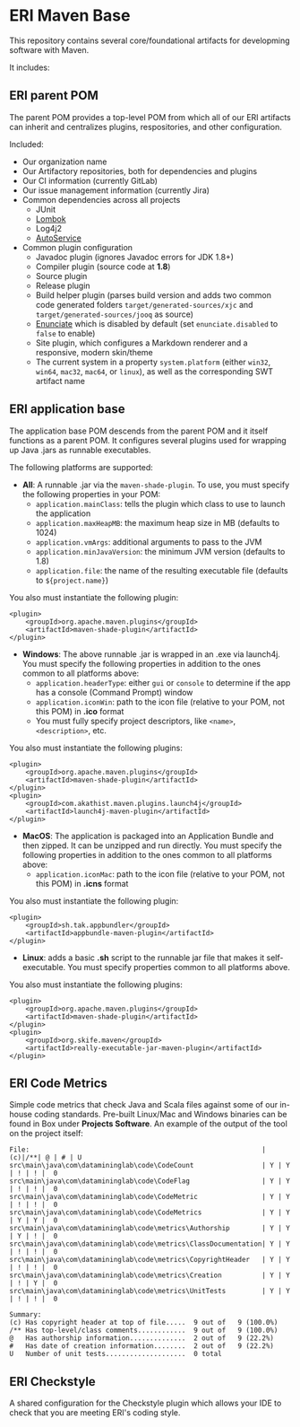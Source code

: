# ERI Maven Base #

This repository contains several core/foundational artifacts for developming software with Maven.

It includes:
## ERI parent POM ##

The parent POM provides a top-level POM from which all of our ERI artifacts can inherit and centralizes plugins, respositories, and other configuration.

Included:

- Our organization name
- Our Artifactory repositories, both for dependencies and plugins
- Our CI information (currently GitLab)
- Our issue management information (currently Jira)
- Common dependencies across all projects
	- JUnit
	- [Lombok](http://www.projectlombok.org)
	- Log4j2
	- [AutoService](https://github.com/google/auto/tree/master/service)
- Common plugin configuration
	- Javadoc plugin (ignores Javadoc errors for JDK 1.8+)
	- Compiler plugin (source code at **1.8**)
	- Source plugin
	- Release plugin
	- Build helper plugin (parses build version and adds two common code generated folders `target/generated-sources/xjc` and `target/generated-sources/jooq` as source)
	- [Enunciate](https://github.com/stoicflame/enunciate/wiki) which is disabled by default (set `enunciate.disabled` to `false` to enable)
	- Site plugin, which configures a Markdown renderer and a responsive, modern skin/theme
	- The current system in a property `system.platform` (either `win32`, `win64`, `mac32`, `mac64`, or `linux`), as well as the corresponding SWT artifact name

## ERI application base ##

The application base POM descends from the parent POM and it itself functions as a parent POM. It configures several plugins used for wrapping up Java .jars as runnable executables.

The following platforms are supported:

- **All**: A runnable .jar via the `maven-shade-plugin`. To use, you must specify the following properties in your POM:
	- `application.mainClass`: tells the plugin which class to use to launch the application
	- `application.maxHeapMB`: the maximum heap size in MB (defaults to 1024)
	- `application.vmArgs`: additional arguments to pass to the JVM
	- `application.minJavaVersion`: the minimum JVM version (defaults to 1.8)
	- `application.file`: the name of the resulting executable file (defaults to `${project.name}`)

You also must instantiate the following plugin:

	<plugin>
    	<groupId>org.apache.maven.plugins</groupId>
		<artifactId>maven-shade-plugin</artifactId>
	</plugin>

- **Windows**: The above runnable .jar is wrapped in an .exe via launch4j. You must specify the following properties in addition to the ones common to all platforms above:
	- `application.headerType`: either `gui` or `console` to determine if the app has a console (Command Prompt) window
	- `application.iconWin`: path to the icon file (relative to your POM, not this POM) in **.ico** format
	- You must fully specify project descriptors, like `<name>`, `<description>`, etc.

You also must instantiate the following plugins:

	<plugin>
		<groupId>org.apache.maven.plugins</groupId>
		<artifactId>maven-shade-plugin</artifactId>
	</plugin>
	<plugin>
		<groupId>com.akathist.maven.plugins.launch4j</groupId>
		<artifactId>launch4j-maven-plugin</artifactId>
	</plugin>
    
- **MacOS**: The application is packaged into an Application Bundle and then zipped. It can be unzipped and run directly. You must specify the following properties in addition to the ones common to all platforms above:
	- `application.iconMac`: path to the icon file (relative to your POM, not this POM) in **.icns** format

You also must instantiate the following plugin:

	<plugin>
		<groupId>sh.tak.appbundler</groupId>
		<artifactId>appbundle-maven-plugin</artifactId>
	</plugin>
           
- **Linux**: adds a basic **.sh** script to the runnable jar file that makes it self-executable. You must specify properties common to all platforms above.


You also must instantiate the following plugins:

	<plugin>
    	<groupId>org.apache.maven.plugins</groupId>
		<artifactId>maven-shade-plugin</artifactId>
	</plugin>
	<plugin>
		<groupId>org.skife.maven</groupId>
		<artifactId>really-executable-jar-maven-plugin</artifactId>
	</plugin>
	
## ERI Code Metrics ##

Simple code metrics that check Java and Scala files against some of our in-house coding standards. Pre-built Linux/Mac and Windows binaries can be found in Box under **Projects Software**. An example of the output of the tool on the project itself:

	File:                                                          |(c)|/**| @ | # | U
	src\main\java\com\datamininglab\code\CodeCount                 | Y | Y | ! | ! |  0
	src\main\java\com\datamininglab\code\CodeFlag                  | Y | Y | ! | ! |  0
	src\main\java\com\datamininglab\code\CodeMetric                | Y | Y | ! | ! |  0
	src\main\java\com\datamininglab\code\CodeMetrics               | Y | Y | Y | Y |  0
	src\main\java\com\datamininglab\code\metrics\Authorship        | Y | Y | Y | ! |  0
	src\main\java\com\datamininglab\code\metrics\ClassDocumentation| Y | Y | ! | ! |  0
	src\main\java\com\datamininglab\code\metrics\CopyrightHeader   | Y | Y | ! | ! |  0
	src\main\java\com\datamininglab\code\metrics\Creation          | Y | Y | ! | Y |  0
	src\main\java\com\datamininglab\code\metrics\UnitTests         | Y | Y | ! | ! |  0
	
	Summary:
	(c) Has copyright header at top of file.....  9 out of   9 (100.0%)
	/** Has top-level/class comments............  9 out of   9 (100.0%)
 	@   Has authorship information..............  2 out of   9 (22.2%)
 	#   Has date of creation information........  2 out of   9 (22.2%)
 	U   Number of unit tests....................  0 total

## ERI Checkstyle ##

A shared configuration for the Checkstyle plugin which allows your IDE to check that you are meeting ERI's coding style.
    




